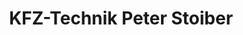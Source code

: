 ---
title: "KFZ-Technik Peter Stoiber"
url: /geretsried/kfz-technik-peter-stoiber/
shop: Autowerkstatt
---